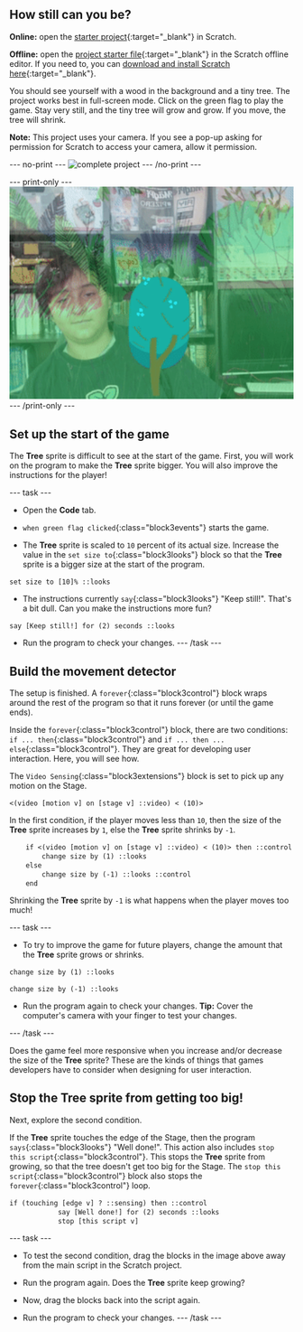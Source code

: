 ## How still can you be?

**Online:** open the [starter project](http://rpf.io/grow-a-tree-on){:target="_blank"} in Scratch.

**Offline:** open the [project starter file](http://rpf.io/p/en/grow-a-tree-go){:target="_blank"} in the Scratch offline editor. If you need to, you can [download and install Scratch here](https://scratch.mit.edu/download){:target="_blank"}.

You should see yourself with a wood in the background and a tiny tree. The project works best in full-screen mode. Click on the green flag to play the game. Stay very still, and the tiny tree will grow and grow. If you move, the tree will shrink.

**Note:** This project uses your camera. If you see a pop-up asking for permission for Scratch to access your camera, allow it permission.

--- no-print ---
![complete project](images/showcase.gif)
--- /no-print ---

--- print-only ---
![complete project](images/showcase.png)
--- /print-only ---

## Set up the start of the game

The **Tree** sprite is difficult to see at the start of the game. First, you will work on the program to make the **Tree** sprite bigger. You will also improve the instructions for the player!

--- task ---
+ Open the **Code** tab.

+ `when green flag clicked`{:class="block3events"} starts the game. 

+ The **Tree** sprite is scaled to `10` percent of its actual size. Increase the value in the `set size to`{:class="block3looks"} block so that the **Tree** sprite is a bigger size at the start of the program.
```blocks3
set size to [10]% ::looks
```
+ The instructions currently `say`{:class="block3looks"} "Keep still!". That's a bit dull. Can you make the instructions more fun?
```blocks3
say [Keep still!] for (2) seconds ::looks
```
+ Run the program to check your changes.
--- /task ---

## Build the movement detector
The setup is finished. A `forever`{:class="block3control"} block wraps around the rest of the program so that it runs forever (or until the game ends).

Inside the `forever`{:class="block3control"} block, there are two conditions: `if ... then`{:class="block3control"} and `if ... then ... else`{:class="block3control"}. They are great for developing user interaction. Here, you will see how.

The `Video Sensing`{:class="block3extensions"} block is set to pick up any motion on the Stage.
```blocks3
<(video [motion v] on [stage v] ::video) < (10)>
```
In the first condition, if the player moves less than `10`, then the size of the **Tree** sprite increases by `1`, else the **Tree** sprite shrinks by `-1`.

```blocks3
	if <(video [motion v] on [stage v] ::video) < (10)> then ::control 
		change size by (1) ::looks
	else 
		change size by (-1) ::looks ::control
	end
```
Shrinking the **Tree** sprite by `-1` is what happens when the player moves too much!

--- task ---
+ To try to improve the game for future players, change the amount that the **Tree** sprite grows or shrinks.

```blocks3
change size by (1) ::looks
```
```blocks3
change size by (-1) ::looks
```
+ Run the program again to check your changes. **Tip:** Cover the computer's camera with your finger to test your changes.

--- /task ---

Does the game feel more responsive when you increase and/or decrease the size of the **Tree** sprite? These are the kinds of things that games developers have to consider when designing for user interaction.

## Stop the **Tree** sprite from getting too big!
Next, explore the second condition.

If the **Tree** sprite touches the edge of the Stage, then the program `says`{:class="block3looks"} "Well done!". This action also includes `stop this script`{:class="block3control"}. This stops the **Tree** sprite from growing, so that the tree doesn't get too big for the Stage. The `stop this script`{:class="block3control"} block also stops the `forever`{:class="block3control"} loop.
```blocks3
if (touching [edge v] ? ::sensing) then ::control
			say [Well done!] for (2) seconds ::looks
			stop [this script v]
```
--- task ---

+ To test the second condition, drag the blocks in the image above away from the main script in the Scratch project. 

+ Run the program again. Does the **Tree** sprite keep growing?

+ Now, drag the blocks back into the script again.

+ Run the program to check your changes.
--- /task ---
